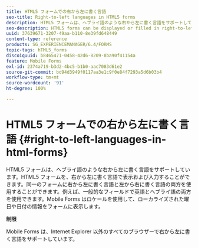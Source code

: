 ```yaml
---
title: HTML5 フォームでの右から左に書く言語
seo-title: Right-to-left languages in HTML5 forms
description: HTML5 フォームは、ヘブライ語のような右から左に書く言語をサポートしています。
seo-description: HTML5 forms can be displayed or filled in right-to-left languages, such as Hebrew.
uuid: 37639671-3207-49aa-b110-8e39fd648449
content-type: reference
products: SG_EXPERIENCEMANAGER/6.4/FORMS
topic-tags: hTML5_forms
discoiquuid: b8465471-0458-42d6-8209-8ba90f41154a
feature: Mobile Forms
exl-id: 2374a719-b3d2-4bc5-b1b0-aac7083d61e2
source-git-commit: bd94d3949f0117aa3e1c9f0e84f7293a5d6b03b4
workflow-type: tm+mt
source-wordcount: '91'
ht-degree: 100%

---
```


# HTML5 フォームでの右から左に書く言語 {#right-to-left-languages-in-html-forms}

HTML5 フォームは、ヘブライ語のような右から左に書く言語をサポートしています。HTML5 フォームを、右から左に書く言語で表示および入力することができます。同一のフォームに右から左に書く言語と左から右に書く言語の両方を使用することができます。例えば、一般的なフィールドで英語とヘブライ語の両方を使用できます。Mobile Forms はロケールを使用して、ローカライズされた曜日や日付の情報をフォームに表示します。

**制限**

Mobile Forms は、Internet Explorer 以外のすべてのブラウザーで右から左に書く言語をサポートしています。
